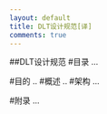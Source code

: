 ```yaml
---
layout: default
title: DLT设计规范[译]
comments: true
---
```


##DLT设计规范
#目录
...

#目的
..
#概述
..
#架构
...

#附录
...
